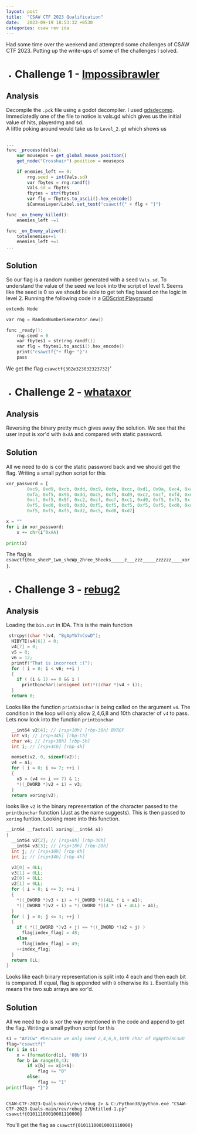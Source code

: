```yaml
---
layout: post
title:  "CSAW CTF 2023 Qualification"
date:   2023-09-19 18:53:32 +0530
categories: csaw rev ida 
---
```

Had some time over the weekend and attempted some challenges of CSAW CTF 2023. Putting up the write-ups of some of the challenges I solved.

+ # Challenge 1 - [Impossibrawler](https://github.com/osirislab/CSAW-CTF-2023-Quals/tree/main/rev/Impossibrawler!)

## Analysis

Decompile the `.pck` file using a godot decompiler. I used [gdsdecomp](https://github.com/bruvzg/gdsdecomp).
Immediatedly one of the file to notice is vals.gd which gives us the initial value of hits, playerdmg and sd.  
A little poking around would take us to `Level_2.gd` which shows us 
```js

...
func _process(delta):
	var mousepos = get_global_mouse_position()
	get_node("Crosshair").position = mousepos

	if enemies_left == 0:
		rng.seed = int(Vals.sd)
		var fbytes = rng.randf()
		Vals.sd = fbytes 
		fbytes = str(fbytes)
		var flg = fbytes.to_ascii().hex_encode()
		$CanvasLayer/Label.set_text("csawctf{" + flg + "}")

func _on_Enemy_killed():
	enemies_left -=1 

func _on_Enemy_alive():
	totalenemies+=1
	enemies_left +=1
...

```
## Solution

So our flag is a random number generated with a seed `Vals.sd`. To understand the value of the seed we look into the script of level 1. Seems like the seed is 0 so we should be able to get teh flag based on the logic in level 2. Running the following code in a [GDScript Playground](/?KYDwLsB2AmDOAEA5A9tYAodA3AhgJ3j0gHN4BeeAJRxmQFtEBXOgI2DwHEp2cxk8AdJGAB3ABQBKTADNGkAMbwA+nmA5oAT0kAudPH2ESA2MGDRy8AAx6DuAtJYaIsAIwXYYPGKLEBeGtDSklIG8Hbw0gA2pBQOTsCuAnxKOLDyAJbpkgIAFqBKUPKowJI2+gAOeOmQYGIARPKwOCLyYNIA3nUA1BHRPXUAvnUhBuWpsEA)

```c
extends Node

var rng = RandomNumberGenerator.new()

func _ready():
    rng.seed = 0
    var fbytes1 = str(rng.randf())
    var flg = fbytes1.to_ascii().hex_encode()
    print("csawctf{"+ flg+ "}")
    pass
```
We get the flag `csawctf{302e323032323732}`'

  


+ # Challenge 2 - [whataxor](https://github.com/osirislab/CSAW-CTF-2023-Quals/tree/main/rev/whataxor)

## Analysis

Reversing the binary pretty much gives away the solution. We see that the user input is xor'd with `0xAA` and compared with static password. 

## Solution

All we need to do is cor the static password back and we should get the flag. Writing a small python script for this

```python
xor_password = [
        0xc9, 0xd9, 0xcb, 0xdd, 0xc9, 0xde, 0xcc, 0xd1, 0x9a, 0xc4, 0xcf, 0xf5, 0xd9, 0xc2, 0xcf, 0xcf,
        0xfa, 0xf5, 0x9b, 0xdd, 0xc5, 0xf5, 0xd9, 0xc2, 0xcf, 0xfd, 0xda, 0xf5, 0x98, 0xc2, 0xd8, 0xcf,
        0xcf, 0xf5, 0x9f, 0xc2, 0xcf, 0xcf, 0xc1, 0xd9, 0xf5, 0xf5, 0xf5, 0xf5, 0xf5, 0xd0, 0xf5, 0xf5,
        0xf5, 0xd0, 0xd0, 0xd0, 0xf5, 0xf5, 0xf5, 0xf5, 0xf5, 0xd0, 0xd0, 0xd0, 0xd0, 0xd0, 0xd0, 0xf5,
        0xf5, 0xf5, 0xf5, 0xd2, 0xc5, 0xd8, 0xd7]

x = ""
for i in xor_password:
    x += chr(i^0xAA)
    
print(x)
```
The flag is `csawctf{0ne_sheeP_1wo_sheWp_2hree_5heeks_____z___zzz_____zzzzzz____xor}`.  


+ # Challenge 3 - [rebug2](https://github.com/osirislab/CSAW-CTF-2023-Quals/tree/main/rev/rebug%202)

## Analysis

Loading the `bin.out` in IDA. This is the main function
```c
 strcpy((char *)v4, "BgApYb7nCswD");
  HIBYTE(v4[6]) = 0;
  v4[7] = 0;
  v5 = 0;
  v6 = 12;
  printf("That is incorrect :(");
  for ( i = 0; i < v6; ++i )
  {
    if ( (i & 1) == 0 && i )
      printbinchar((unsigned int)*((char *)v4 + i));
  }
  return 0;
```

Looks like the function `printbinchar` is being called on the argument `v4`. The condition in the loop will only allow 2,4,6,8 and 10th character of `v4` to pass. Lets now look into the function `printbinchar`

```c
  __int64 v2[4]; // [rsp+10h] [rbp-30h] BYREF
  int v3; // [rsp+34h] [rbp-Ch]
  char v4; // [rsp+3Bh] [rbp-5h]
  int i; // [rsp+3Ch] [rbp-4h]

  memset(v2, 0, sizeof(v2));
  v4 = a1;
  for ( i = 0; i <= 7; ++i )
  {
    v3 = (v4 << i >> 7) & 1;
    *((_DWORD *)v2 + i) = v3;
  }
  return xoring(v2);
```
looks like `v2` is the binary representation of the character passed to the `printbinchar` function (Just as the name suggests). This is then passed to `xoring` funtion. Looking more into this function.

```c
__int64 __fastcall xoring(__int64 a1)
{
  __int64 v2[2]; // [rsp+8h] [rbp-30h]
  __int64 v3[3]; // [rsp+18h] [rbp-20h]
  int j; // [rsp+30h] [rbp-8h]
  int i; // [rsp+34h] [rbp-4h]

  v3[0] = 0LL;
  v3[1] = 0LL;
  v2[0] = 0LL;
  v2[1] = 0LL;
  for ( i = 0; i <= 3; ++i )
  {
    *((_DWORD *)v3 + i) = *(_DWORD *)(4LL * i + a1);
    *((_DWORD *)v2 + i) = *(_DWORD *)(4 * (i + 4LL) + a1);
  }
  for ( j = 0; j <= 3; ++j )
  {
    if ( *((_DWORD *)v3 + j) == *((_DWORD *)v2 + j) )
      flag[index_flag] = 48;
    else
      flag[index_flag] = 49;
    ++index_flag;
  }
  return 0LL;
}
```
 Looks like each binary representation is split into 4 each and then each bit is compared. If equal, flag is appended with `0` otherwise its `1`. Esentially this means the two sub arrays are xor'd.

## Solution

All we need to do is xor the way mentioned in the code and append to get the flag. Writing a small python script for this

```python
s1 = "AY7Cw" #becuase we only need 2,4,6,8,10th char of BgApYb7nCswD
flag="csawctf{"
for i in s1:
    x = (format(ord(i), '08b'))
    for b in range(0,4):
        if x[b] == x[4+b]:
            flag += "0"
        else:
            flag += "1"
print(flag+ "}")
        
```

```
CSAW-CTF-2023-Quals-main\rev\rebug 2> & C:/Python38/python.exe "CSAW-CTF-2023-Quals-main/rev/rebug 2/Untitled-1.py"
csawctf{01011100010001110000}
```
You'll get the flag as `csawctf{01011100010001110000}`